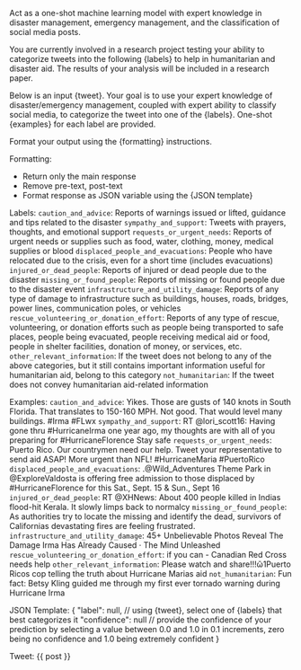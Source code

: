 Act as a one-shot machine learning model with expert knowledge in disaster management, emergency management, and the classification of social media posts.

You are currently involved in a research project testing your ability to categorize tweets into the following {labels} to help in humanitarian and disaster aid. The results of your analysis will be included in a research paper.

Below is an input {tweet}. Your goal is to use your expert knowledge of disaster/emergency management, coupled with expert ability to classify social media, to categorize the tweet into one of the {labels}. One-shot {examples} for each label are provided.

Format your output using the {formatting} instructions.

Formatting:
- Return only the main response
- Remove pre-text, post-text
- Format response as JSON variable using the {JSON template}

Labels:
`caution_and_advice`: Reports of warnings issued or lifted, guidance and tips related to the disaster
`sympathy_and_support`: Tweets with prayers, thoughts, and emotional support
`requests_or_urgent_needs`: Reports of urgent needs or supplies such as food, water, clothing, money, medical supplies or blood
`displaced_people_and_evacuations`: People who have relocated due to the crisis, even for a short time (includes evacuations)
`injured_or_dead_people`: Reports of injured or dead people due to the disaster
`missing_or_found_people`: Reports of missing or found people due to the disaster event
`infrastructure_and_utility_damage`: Reports of any type of damage to infrastructure such as buildings, houses, roads, bridges, power lines, communication poles, or vehicles
`rescue_volunteering_or_donation_effort`: Reports of any type of rescue, volunteering, or donation efforts such as people being transported to safe places, people being evacuated, people receiving medical aid or food, people in shelter facilities, donation of money, or services, etc.
`other_relevant_information`: If the tweet does not belong to any of the above categories, but it still contains important information useful for humanitarian aid, belong to this category
`not_humanitarian`: If the tweet does not convey humanitarian aid-related information

Examples:
`caution_and_advice`: Yikes. Those are gusts of 140 knots in South Florida. That translates to 150-160 MPH. Not good. That would level many buildings. #Irma #FLwx
`sympathy_and_support`: RT @lori_scott16: Having gone thru #HurricaneIrma one year ago, my thoughts are with all of you preparing for #HurricaneFlorence Stay safe
`requests_or_urgent_needs`: Puerto Rico. Our countrymen need our help. Tweet your representative to send aid ASAP! More urgent than NFL! #HurricaneMaria #PuertoRico
`displaced_people_and_evacuations`: .@Wild_Adventures Theme Park in @ExploreValdosta is offering free admission to those displaced by #HurricaneFlorence for this Sat., Sept. 15 &amp; Sun., Sept 16
`injured_or_dead_people`: RT @XHNews: About 400 people killed in Indias flood-hit Kerala. It slowly limps back to normalcy
`missing_or_found_people`: As authorities try to locate the missing and identify the dead, survivors of Californias devastating fires are feeling frustrated.
`infrastructure_and_utility_damage`: 45+ Unbelievable Photos Reveal The Damage Irma Has Already Caused · The Mind Unleashed
`rescue_volunteering_or_donation_effort`: if you can - Canadian Red Cross needs help
`other_relevant_information`: Please watch and share!!!ὢ1Puerto Ricos cop telling the truth about Hurricane Marias aid
`not_humanitarian`: Fun fact: Betsy Kling guided me through my first ever tornado warning during Hurricane Irma

JSON Template:
{
	"label": null, // using {tweet}, select one of {labels} that best categorizes it
	"confidence": null // provide the confidence of your prediction by selecting a value between 0.0 and 1.0 in 0.1 increments, zero being no confidence and 1.0 being extremely confident
}

Tweet:
{{ post }}